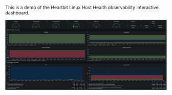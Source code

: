 This is a demo of the Heartbit Linux Host Health observability interactive dashboard.

![screenshot](assets/img1.png)
